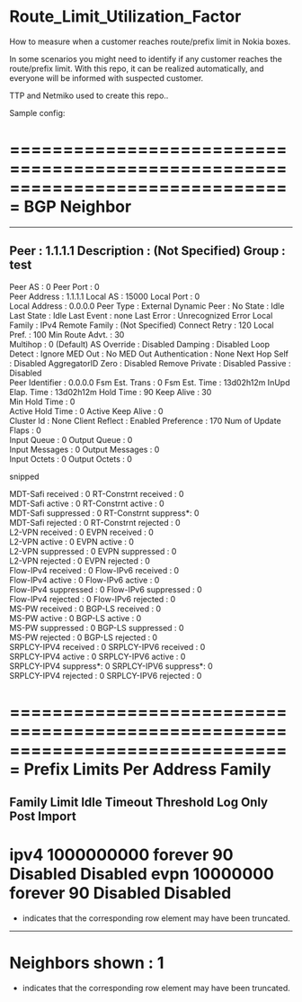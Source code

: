 # Route_Limit_Utilization_Factor
How to measure when a customer reaches route/prefix limit in Nokia boxes.

In some scenarios you might need to identify if any customer reaches the route/prefix limit. With this repo, it can be realized automatically, and everyone will be informed with suspected customer. 

TTP and Netmiko used to create this repo..

Sample config: 

===============================================================================
BGP Neighbor
===============================================================================
-------------------------------------------------------------------------------
Peer                 : 1.1.1.1
Description          : (Not Specified)
Group                : test
-------------------------------------------------------------------------------
Peer AS              : 0                Peer Port            : 0    
Peer Address         : 1.1.1.1
Local AS             : 15000            Local Port           : 0    
Local Address        : 0.0.0.0
Peer Type            : External         Dynamic Peer         : No
State                : Idle             Last State           : Idle
Last Event           : none
Last Error           : Unrecognized Error
Local Family         : IPv4
Remote Family        : (Not Specified)
Connect Retry        : 120              Local Pref.          : 100
Min Route Advt.      : 30               
Multihop             : 0 (Default)      AS Override          : Disabled
Damping              : Disabled         Loop Detect          : Ignore
MED Out              : No MED Out       Authentication       : None
Next Hop Self        : Disabled         AggregatorID Zero    : Disabled
Remove Private       : Disabled
Passive              : Disabled         
Peer Identifier      : 0.0.0.0          Fsm Est. Trans       : 0
Fsm Est. Time        : 13d02h12m        InUpd Elap. Time     : 13d02h12m
Hold Time            : 90               Keep Alive           : 30   
Min Hold Time        : 0                
Active Hold Time     : 0                Active Keep Alive    : 0    
Cluster Id           : None             Client Reflect       : Enabled
Preference           : 170              Num of Update Flaps  : 0    
Input Queue          : 0                Output Queue         : 0    
Input Messages       : 0                Output Messages      : 0    
Input Octets         : 0                Output Octets        : 0

snipped

MDT-Safi received    : 0                RT-Constrnt received : 0    
MDT-Safi active      : 0                RT-Constrnt active   : 0    
MDT-Safi suppressed  : 0                RT-Constrnt suppress*: 0    
MDT-Safi rejected    : 0                RT-Constrnt rejected : 0    
L2-VPN received      : 0                EVPN received        : 0    
L2-VPN active        : 0                EVPN active          : 0    
L2-VPN suppressed    : 0                EVPN suppressed      : 0    
L2-VPN rejected      : 0                EVPN rejected        : 0    
Flow-IPv4 received   : 0                Flow-IPv6 received   : 0    
Flow-IPv4 active     : 0                Flow-IPv6 active     : 0    
Flow-IPv4 suppressed : 0                Flow-IPv6 suppressed : 0    
Flow-IPv4 rejected   : 0                Flow-IPv6 rejected   : 0    
MS-PW received       : 0                BGP-LS received      : 0    
MS-PW active         : 0                BGP-LS active        : 0    
MS-PW suppressed     : 0                BGP-LS suppressed    : 0    
MS-PW rejected       : 0                BGP-LS rejected      : 0    
SRPLCY-IPV4 received : 0                SRPLCY-IPV6 received : 0    
SRPLCY-IPV4 active   : 0                SRPLCY-IPV6 active   : 0    
SRPLCY-IPV4 suppress*: 0                SRPLCY-IPV6 suppress*: 0    
SRPLCY-IPV4 rejected : 0                SRPLCY-IPV6 rejected : 0    

===============================================================================
Prefix Limits Per Address Family
===============================================================================
Family         Limit          Idle Timeout   Threshold Log Only  Post Import
-------------------------------------------------------------------------------
ipv4           1000000000     forever        90        Disabled  Disabled
evpn           10000000       forever        90        Disabled  Disabled
===============================================================================
* indicates that the corresponding row element may have been truncated.
-------------------------------------------------------------------------------
Neighbors shown : 1
===============================================================================
* indicates that the corresponding row element may have been truncated.

